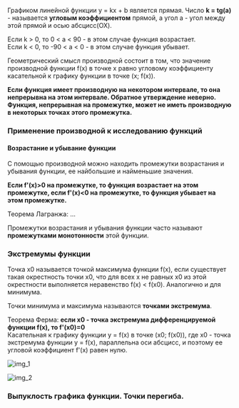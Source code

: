 Графиком линейной функции y = kx + b является прямая. Число **k = tg(a)** - называется **угловым коэффициентом** прямой, а угол а - угол между этой прямой и осью абсцисс(ОХ).  

Если k > 0, то 0 < a < 90 - в этом случае функция возрастает.  
Если k < 0, то -90 < a < 0 - в этом случае функция убывает.  

Геометрический смысл производной состоит в том, что значение производной функции f(x) в точке x равно угловому коэффициенту касательной к графику функции в точке (x; f(x)).  

**Если функция имеет производную на некотором интервале, то она непрерывна на этом интервале. Обратное утверждение неверно. Функция, непрерывная на промежутке, может не иметь производную в некоторых точках этого промежутка.**  

### Применение производной к исследованию функций  
#### Возрастание и убывание функции  
С помощью производной можно находить промежутки возрастания и убывания функции, ее найбольшие и найменьшие значения. 

**Если f'(x)>0 на промежутке, то функция возрастает на этом промежутке, если f'(x)<0 на промежутке, то функция убывает на этом промежутке.**  

Теорема Лагранжа: ...  

Промежутки возрастания и убывания функции часто называют **промежутками монотонности** этой функции.   

### Экстремумы функции  
Точка х0 называется точкой максимума функции f(x), если существует такая окрестность точки х0, что для всех x не равных х0 из этой окрестности выполняется неравенство f(x) < f(x0). Аналогично и для минимума.  

Точки минимума и максимума называются **точками экстремума**.  

Теорема Ферма: **если х0 - точка экстремума дифференцируемой функции f(x), то f'(x0)=0**  
Касательная к графику функции y = f(x) в точке (x0; f(x0)), где x0 - точка экстремума функции y = f(x), параллельна оси абсцисс, и поэтому ее угловой коэффициент f'(x) равен нулю.

![img_1](https://user-images.githubusercontent.com/35499834/46029305-4f034380-c0f3-11e8-9dd8-a0dbd9102f98.png)

![img_2](https://user-images.githubusercontent.com/35499834/46029334-66423100-c0f3-11e8-8362-4cd09880d546.png)

### Выпуклость графика функции. Точки перегиба.  